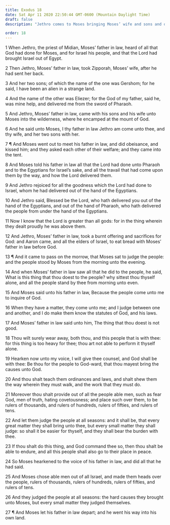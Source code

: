 ```yaml
---
title: Exodus 18
date: Sat Apr 11 2020 22:50:44 GMT-0600 (Mountain Daylight Time)
draft: false
description: "Jethro comes to Moses bringing Moses’ wife and sons and offers sacrifices to the Lord—Moses sits in the judgment seat and hears all cases—Jethro counsels Moses to teach the law, to appoint lesser judges, and to delegate power to them."

order: 18
---
```

    
1 When Jethro, the priest of Midian, Moses’ father in law, heard of all that God had done for Moses, and for Israel his people, and that the Lord had brought Israel out of Egypt.

2 Then Jethro, Moses’ father in law, took Zipporah, Moses’ wife, after he had sent her back.

3 And her two sons; of which the name of the one was Gershom; for he said, I have been an alien in a strange land.

4 And the name of the other was Eliezer; for the God of my father, said he, was mine help, and delivered me from the sword of Pharaoh.

5 And Jethro, Moses’ father in law, came with his sons and his wife unto Moses into the wilderness, where he encamped at the mount of God.

6 And he said unto Moses, I thy father in law Jethro am come unto thee, and thy wife, and her two sons with her.

7 ¶ And Moses went out to meet his father in law, and did obeisance, and kissed him; and they asked each other of their welfare; and they came into the tent.

8 And Moses told his father in law all that the Lord had done unto Pharaoh and to the Egyptians for Israel’s sake, and all the travail that had come upon them by the way, and how the Lord delivered them.

9 And Jethro rejoiced for all the goodness which the Lord had done to Israel, whom he had delivered out of the hand of the Egyptians.

10 And Jethro said, Blessed be the Lord, who hath delivered you out of the hand of the Egyptians, and out of the hand of Pharaoh, who hath delivered the people from under the hand of the Egyptians.

11 Now I know that the Lord is greater than all gods: for in the thing wherein they dealt proudly he was above them.

12 And Jethro, Moses’ father in law, took a burnt offering and sacrifices for God: and Aaron came, and all the elders of Israel, to eat bread with Moses’ father in law before God.

13 ¶ And it came to pass on the morrow, that Moses sat to judge the people: and the people stood by Moses from the morning unto the evening.

14 And when Moses’ father in law saw all that he did to the people, he said, What is this thing that thou doest to the people? why sittest thou thyself alone, and all the people stand by thee from morning unto even.

15 And Moses said unto his father in law, Because the people come unto me to inquire of God.

16 When they have a matter, they come unto me; and I judge between one and another, and I do make them know the statutes of God, and his laws.

17 And Moses’ father in law said unto him, The thing that thou doest is not good.

18 Thou wilt surely wear away, both thou, and this people that is with thee: for this thing is too heavy for thee; thou art not able to perform it thyself alone.

19 Hearken now unto my voice, I will give thee counsel, and God shall be with thee: Be thou for the people to God-ward, that thou mayest bring the causes unto God.

20 And thou shalt teach them ordinances and laws, and shalt shew them the way wherein they must walk, and the work that they must do.

21 Moreover thou shalt provide out of all the people able men, such as fear God, men of truth, hating covetousness; and place such over them, to be rulers of thousands, and rulers of hundreds, rulers of fifties, and rulers of tens.

22 And let them judge the people at all seasons: and it shall be, that every great matter they shall bring unto thee, but every small matter they shall judge: so shall it be easier for thyself, and they shall bear the burden with thee.

23 If thou shalt do this thing, and God command thee so, then thou shalt be able to endure, and all this people shall also go to their place in peace.

24 So Moses hearkened to the voice of his father in law, and did all that he had said.

25 And Moses chose able men out of all Israel, and made them heads over the people, rulers of thousands, rulers of hundreds, rulers of fifties, and rulers of tens.

26 And they judged the people at all seasons: the hard causes they brought unto Moses, but every small matter they judged themselves.

27 ¶ And Moses let his father in law depart; and he went his way into his own land.
